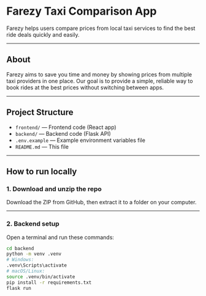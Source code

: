 
# Farezy Taxi Comparison App

Farezy helps users compare prices from local taxi services to find the best ride deals quickly and easily.

---

## About

Farezy aims to save you time and money by showing prices from multiple taxi providers in one place. Our goal is to provide a simple, reliable way to book rides at the best prices without switching between apps.

---

## Project Structure

- `frontend/` — Frontend code (React app)  
- `backend/` — Backend code (Flask API)  
- `.env.example` — Example environment variables file  
- `README.md` — This file  

---

## How to run locally

### 1. Download and unzip the repo  

Download the ZIP from GitHub, then extract it to a folder on your computer.

---

### 2. Backend setup

Open a terminal and run these commands:

```bash
cd backend
python -m venv .venv
# Windows:
.venv\Scripts\activate
# macOS/Linux:
source .venv/bin/activate
pip install -r requirements.txt
flask run

